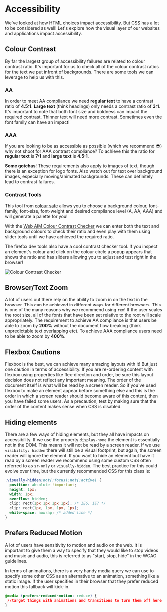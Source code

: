 <!-- Student Takeaway -->
<!-- By the end of this lesson students should be familiar with: colour contrast requirements, browser zoom requirements, flexbox cautions, ways that hiding elements affect screen readers, creating custom focus indicators, what the reduced motion media query is and how to use it. -->

# Accessibility

We've looked at how HTML choices impact accessibility. But CSS has a lot to be considered as well! Let's explore how the visual layer of our websites and applications impact accessibility.

## Colour Contrast

By far the largest group of accessibility failures are related to colour contrast ratio. It's important for us to check all of the colour contrast ratios for the text we put infront of backgrounds. There are some tools we can leverage to help us with this.

### AA

In order to meet AA compliance we need **regular text** to have a contrast ratio of **4.5:1**. **Large text** (think headings) only needs a contrast ratio of **3:1**. It's important to note that both font size and boldness can impact the required contrast. Thinner text will need more contrast. Sometimes even the font family can have an impact!

### AAA 

If you are looking to be as accessible as possible (which we recommend 😎) why not shoot for AAA contrast compliance? To achieve this the ratio for **regular text** is **7:1** and **large text** is **4.5:1**.

**Some gotchas**! These requirements also apply to images of text, though there is an exception for logo fonts. Also watch out for text over background images, especially moving/animated backgrounds. These can definitely lead to contrast failures.

### Contrast Tools

This tool from [colour safe](http://colorsafe.co/) allows you to choose a background colour, font-family, font-size, font-weight and desired compliance level (A, AA, AAA) and will generate a palette for you! 

With the [Web AIM Colour Contrast Checker](https://webaim.org/resources/contrastchecker/) we can enter both the text and background colours to check their ratio and even play with them using slider tools until we have achieved the required ratio.

The firefox dev tools also have a cool contrast checker tool. If you inspect an element's colour and click on the colour circle a popup appears that shows the ratio and has sliders allowing you to adjust and test right in the browser!

![Colour Contrast Checker](https://hychalknotes.s3.amazonaws.com/firefox_contrast_checker.png)

## Browser/Text Zoom

A lot of users out there rely on the ability to zoom in on the text in the browser. This can be achieved in different ways for different browsers. This is one of the many reasons why we recommend using `rem`! If the user scales the root size, all of the fonts that have been set relative to the root will scale appropriately. The requirement to achieve AA compliance is that users be able to zoom by **200%** without the document flow breaking (think unpredictable text overlapping etc). To achieve AAA compliance users need to be able to zoom by **400%**.

## Flexbox Cautions

Flexbox is the best, we can achieve many amazing layouts with it! But just one caution in terms of accessibility. If you are re-ordering content with flexbox using properties like flex-direction and order, be sure this layout decision does not reflect any important meaning. The order of the document itself is what will be read by a screen reader. So if you've used flexbox to make an element appear before something else and this is the order in which a screen reader should become aware of this content, then you have failed some users. As a precaution, test by making sure that the order of the content makes sense when CSS is disabled.

## Hiding elements

There are a few ways of hiding elements, but they all have impacts on accessibility. If we use the property `display-none` the element is essentially not in the DOM. This means it will not be read by a screen reader. If we use `visibility: hidden` there will still be a visual footprint, but again, the screen reader will ignore the element. If you want to hide an element but have it read by a screen reader we recommend using some custom CSS often referred to as `sr-only` or `visually-hidden`. The best practice for this could evolve over time, but the currently recommended CSS for this class is:

```css
.visually-hidden:not(:focus):not(:active) { 
  position: absolute !important;
  height: 1px; 
  width: 1px;
  overflow: hidden;
  clip: rect(1px 1px 1px 1px); /* IE6, IE7 */
  clip: rect(1px, 1px, 1px, 1px);
  white-space: nowrap; /* added line */
}
```

## Prefers Reduced Motion 

A lot of users have sensitivity to motion and audio on the web. It is important to give them a way to specify that they would like to stop videos and music and audio, this is referred to as "start, stop, hide" in the WCAG guidelines.

In terms of animations, there is a very handy media query we can use to specify some other CSS as an alternative to an animation, something like a static image. If the user specifies in their browser that they prefer reduced motion this fallback will kick-in.

```CSS
@media (prefers-reduced-motion: reduce) {
 //target things with animations and transitions to turn them off here
}
```